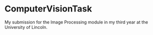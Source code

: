 # ComputerVisionTask

My submission for the Image Processing module in my third year at the University of Lincoln.

